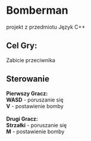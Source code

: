# Bomberman
projekt z przedmiotu Język C++
## Cel Gry:
Zabicie przeciwnika
## Sterowanie
**Pierwszy Gracz:** <br>
**WASD** - poruszanie się <br>
**V** - postawienie bomby <br>
<br>
**Drugi Gracz:** <br>
**Strzałki** - poruszanie się <br>
**M** - postawienie bomby <br>
